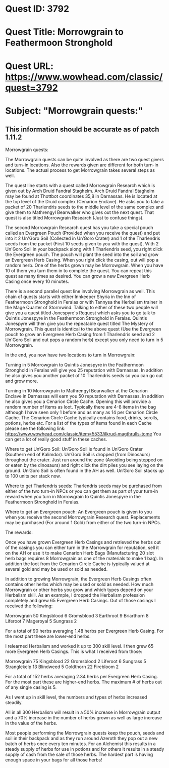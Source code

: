 # Quest ID: 3792
# Quest Title: Morrowgrain to Feathermoon Stronghold
# Quest URL: https://www.wowhead.com/classic/quest=3792
# Subject: "Morrowgrain quests:"
This information should be accurate as of patch 1.11.2
-------------------------------
Morrowgrain quests:

The Morrowgrain quests can be quite involved as there are two quest givers and turn-in locations. Also the rewards given are different for both turn-in locations. The actual process to get Morrowgrain takes several steps as well.

The quest line starts with a quest called Morrowgrain Research which is given out by Arch Druid Fandral Staghelm. Arch Druid Fandral Staghelm may be found at Thottbot coordinates 35,8 in Darnassas. He is located at the top level of the Druid complex (Cenarion Enclave). He asks you to take a packet of 20 Tharlendris seeds to the middle level of the same complex and give them to Mathrengyl Bearwalker who gives out the next quest. That quest is also titled Morrowgrain Research (Just to confuse things).

The second Morrowgrain Research quest has you take a special pouch called an Evergreen Pouch (Provided when you receive the quest) and put into it 2 Un'Goro Soil (Collected in Un’Goro Crater) and 1 of the Tharlendris seeds from the packet (First 10 seeds given to you with the quest). With 2 Un'Goro Soil in your backpack along with 1 Tharlendris seed, you right click the Evergreen pouch. The pouch will plant the seed into the soil and grow an Evergreen Herb Casing. When you right click the casing, out will pop a random herb. One of the herbs grown may be Morrowgrain. When you have 10 of them you turn them in to complete the quest. You can repeat this quest as many times as desired. You can grow a new Evergreen Herb Casing once every 10 minutes.

There is a second parallel quest line involving Morrowgrain as well. This chain of quests starts with either Innkeeper Shyria in the Inn of Feathermoon Stronghold in Feralas or with Tannysa the Herbalism trainer in the Mage Quarter of Stormwind. Talking to either of these two people will give you a quest titled Jonespyre's Request which asks you to go talk to Quintis Jonespyre in the Feathermoon Stronghold in Feralas. Quintis Jonespyre will then give you the repeatable quest titled The Mystery of Morrowgrain. This quest is identical to the above quest (Use the Evergreen pouch to grow an Evergreen Herb Casing from 1 Tharlendris seed and 2 Un'Goro Soil and out pops a random herb) except you only need to turn in 5 Morrowgrain.

In the end, you now have two locations to turn in Morrowgrain:

Turning in 5 Morrowgrain to Quintis Jonespyre in the Feathermoon Stronghold in Feralas will give you 25 reputation with Darnassas. In addition he also gives you another packet of 10 Tharlendris seeds so you can go out and grow more.

Turning in 10 Morrowgrain to Mathrengyl Bearwalker at the Cenarion Enclave in Darnassas will earn you 50 reputation with Darnassas. In addition he also gives you a Cenarion Circle Cache. Opening this will provide a random number of items as loot. Typically there are 4-8 items in the bag although I have seen only 1 before and as many as 14 per Cenarion Circle Cache. The Cenarion Circle Cache typically contains food, drinks, scrolls, potions, herbs etc. For a list of the types of items found in each Cache please see the following link: https://www.wowhead.com/classic/item=5533/ilkrud-magthrulls-tome You can get a lot of really good stuff in these caches.

Where to get Un’Goro Soil: Un’Goro Soil is found in Un’Goro Crater (Southern end of Kalimdor). Un’Goro Soil is dropped (from Dinosaurs) throughout the crater. Just run around the zone (Avoiding being stepped on or eaten by the dinosaurs) and right click the dirt piles you see laying on the ground. Un’Goro Soil is often found in the AH as well. Un’Goro Soil stacks up to 100 units per stack now.

Where to get Tharlendris seeds: Tharlendris seeds may be purchased from either of the two turn-in NPCs or you can get them as part of your turn-in reward when you turn in Morrowgrain to Quintis Jonespyre in the Feathermoon Stronghold in Feralas.

Where to get an Evergreen pouch: An Evergreen pouch is given to you when you receive the second Morrowgrain Research quest. Replacements may be purchased (For around 1 Gold) from either of the two turn-in NPCs.

The rewards:

Once you have grown Evergreen Herb Casings and retrieved the herbs out of the casings you can either turn in the Morrowgrain for reputation, sell it on the AH or use it to make Cenarion Herb Bags (Manufacturing 20 slot herb bags requires 8 Morrowgrain as one of the materials to make 1 bag). In addition the loot from the Cenarion Circle Cache is typically valued at several gold and may be used or sold as needed.

In addition to growing Morrowgrain, the Evergreen Herb Casings often contains other herbs which may be used or sold as needed. How much Morrowgrain or other herbs you grow and which types depend on your Herbalism skill. As an example, I dropped the Herbalism profession completely and grew 65 Evergreen Herb Casings. Out of those casings I received the following:

Morrowgrain 50
Kingsblood 6
Gromsblood 3
Earthroot 9
Briarthorn 8
Liferoot 7
Mageroyal 5
Sungrass 2

For a total of 90 herbs averaging 1.48 herbs per Evergreen Herb Casing. For the most part these are lower-end herbs.

I relearned Herbalism and worked it up to 300 skill level. I then grew 65 more Evergreen Herb Casings. This is what I received from those:

Morrowgrain 75
Kingsblood 22
Gromsblood 2
Liferoot 6
Sungrass 5
Stranglekelp 13
Blindweed 5
Goldthorn 22
Firebloom 2

For a total of 152 herbs averaging 2.34 herbs per Evergreen Herb Casing. For the most part these are higher-end herbs. The maximum # of herbs out of any single casing is 5.

As I went up in skill level, the numbers and types of herbs increased steadily.

All in all 300 Herbalism will result in a 50% increase in Morrowgrain output and a 70% increase in the number of herbs grown as well as large increase in the value of the herbs.

Most people performing the Morrowgrain quests keep the pouch, seeds and soil in their backpack and as they run around Azeroth they pop out a new batch of herbs once every ten minutes. For an Alchemist this results in a steady supply of herbs for use in potions and for others it results in a steady supply of cash from the sale of those herbs. The hardest part is having enough space in your bags for all those herbs!